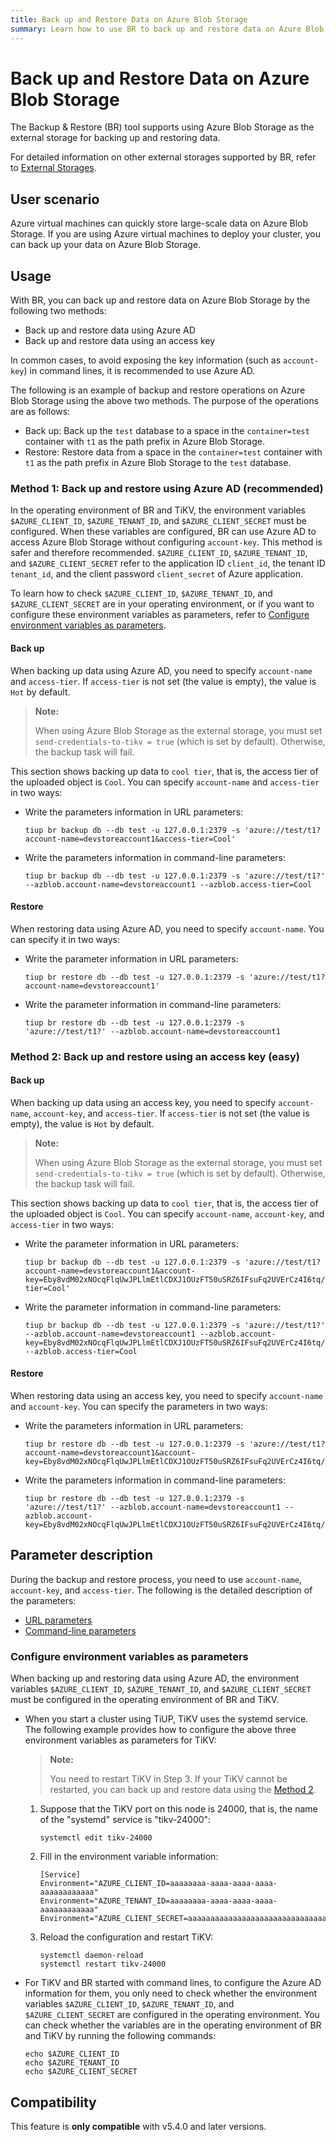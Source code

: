 ```yaml
---
title: Back up and Restore Data on Azure Blob Storage
summary: Learn how to use BR to back up and restore data on Azure Blob Storage.
---
```


# Back up and Restore Data on Azure Blob Storage

The Backup & Restore (BR) tool supports using Azure Blob Storage as the external storage for backing up and restoring data.

For detailed information on other external storages supported by BR, refer to [External Storages](/br/backup-and-restore-storages.md).

## User scenario

Azure virtual machines can quickly store large-scale data on Azure Blob Storage. If you are using Azure virtual machines to deploy your cluster, you can back up your data on Azure Blob Storage.

## Usage

With BR, you can back up and restore data on Azure Blob Storage by the following two methods:

- Back up and restore data using Azure AD
- Back up and restore data using an access key

In common cases, to avoid exposing the key information (such as `account-key`) in command lines, it is recommended to use Azure AD.

The following is an example of backup and restore operations on Azure Blob Storage using the above two methods. The purpose of the operations are as follows:

- Back up: Back up the `test` database to a space in the `container=test` container with `t1` as the path prefix in Azure Blob Storage.
- Restore: Restore data from a space in the `container=test` container with `t1` as the path prefix in Azure Blob Storage to the `test` database.

### Method 1: Back up and restore using Azure AD (recommended)

In the operating environment of BR and TiKV, the environment variables `$AZURE_CLIENT_ID`, `$AZURE_TENANT_ID`, and `$AZURE_CLIENT_SECRET` must be configured. When these variables are configured, BR can use Azure AD to access Azure Blob Storage without configuring `account-key`. This method is safer and therefore recommended. `$AZURE_CLIENT_ID`, `$AZURE_TENANT_ID`, and `$AZURE_CLIENT_SECRET` refer to the application ID `client_id`, the tenant ID `tenant_id`, and the client password `client_secret` of Azure application.

To learn how to check `$AZURE_CLIENT_ID`, `$AZURE_TENANT_ID`, and `$AZURE_CLIENT_SECRET` are in your operating environment, or if you want to configure these environment variables as parameters, refer to [Configure environment variables as parameters](#configure-environment-variables-as-parameters).

#### Back up

When backing up data using Azure AD, you need to specify `account-name` and `access-tier`. If `access-tier` is not set (the value is empty), the value is `Hot` by default.

> **Note:**
>
> When using Azure Blob Storage as the external storage, you must set `send-credentials-to-tikv = true` (which is set by default). Otherwise, the backup task will fail.

This section shows backing up data to `cool tier`, that is, the access tier of the uploaded object is `Cool`. You can specify `account-name` and `access-tier` in two ways:

- Write the parameters information in URL parameters:

    ```
    tiup br backup db --db test -u 127.0.0.1:2379 -s 'azure://test/t1?account-name=devstoreaccount1&access-tier=Cool'
    ```

- Write the parameters information in command-line parameters:

    ```
    tiup br backup db --db test -u 127.0.0.1:2379 -s 'azure://test/t1?' --azblob.account-name=devstoreaccount1 --azblob.access-tier=Cool
    ```

#### Restore

When restoring data using Azure AD, you need to specify `account-name`. You can specify it in two ways:

- Write the parameter information in URL parameters:

    ```
    tiup br restore db --db test -u 127.0.0.1:2379 -s 'azure://test/t1?account-name=devstoreaccount1'
    ```

- Write the parameter information in command-line parameters:

    ```
    tiup br restore db --db test -u 127.0.0.1:2379 -s 'azure://test/t1?' --azblob.account-name=devstoreaccount1
    ```

### Method 2: Back up and restore using an access key (easy)

#### Back up

When backing up data using an access key, you need to specify `account-name`, `account-key`, and `access-tier`. If `access-tier` is not set (the value is empty), the value is `Hot` by default.

> **Note:**
>
> When using Azure Blob Storage as the external storage, you must set `send-credentials-to-tikv = true` (which is set by default). Otherwise, the backup task will fail.

This section shows backing up data to `cool tier`, that is, the access tier of the uploaded object is `Cool`. You can specify `account-name`, `account-key`, and `access-tier` in two ways:

- Write the parameter information in URL parameters:

    ```
    tiup br backup db --db test -u 127.0.0.1:2379 -s 'azure://test/t1?account-name=devstoreaccount1&account-key=Eby8vdM02xNOcqFlqUwJPLlmEtlCDXJ1OUzFT50uSRZ6IFsuFq2UVErCz4I6tq/K1SZFPTOtr/KBHBeksoGMGw==&access-tier=Cool'
    ```

- Write the parameter information in command-line parameters:

    ```
    tiup br backup db --db test -u 127.0.0.1:2379 -s 'azure://test/t1?' --azblob.account-name=devstoreaccount1 --azblob.account-key=Eby8vdM02xNOcqFlqUwJPLlmEtlCDXJ1OUzFT50uSRZ6IFsuFq2UVErCz4I6tq/K1SZFPTOtr/KBHBeksoGMGw== --azblob.access-tier=Cool
    ```

#### Restore

When restoring data using an access key, you need to specify `account-name` and `account-key`. You can specify the parameters in two ways:

- Write the parameters information in URL parameters:

    ```
    tiup br restore db --db test -u 127.0.0.1:2379 -s 'azure://test/t1?account-name=devstoreaccount1&account-key=Eby8vdM02xNOcqFlqUwJPLlmEtlCDXJ1OUzFT50uSRZ6IFsuFq2UVErCz4I6tq/K1SZFPTOtr/KBHBeksoGMGw=='
    ```

- Write the parameters information in command-line parameters:

    ```
    tiup br restore db --db test -u 127.0.0.1:2379 -s 'azure://test/t1?' --azblob.account-name=devstoreaccount1 --azblob.account-key=Eby8vdM02xNOcqFlqUwJPLlmEtlCDXJ1OUzFT50uSRZ6IFsuFq2UVErCz4I6tq/K1SZFPTOtr/KBHBeksoGMGw==
    ```

## Parameter description

During the backup and restore process, you need to use `account-name`, `account-key`, and `access-tier`. The following is the detailed description of the parameters:

- [URL parameters](/br/backup-and-restore-storages.md#azblob-url-parameters)
- [Command-line parameters](/br/backup-and-restore-storages.md#azblob-command-line-parameters)

### Configure environment variables as parameters

When backing up and restoring data using Azure AD, the environment variables `$AZURE_CLIENT_ID`, `$AZURE_TENANT_ID`, and `$AZURE_CLIENT_SECRET` must be configured in the operating environment of BR and TiKV.

- When you start a cluster using TiUP, TiKV uses the systemd service. The following example provides how to configure the above three environment variables as parameters for TiKV:

    > **Note:**
    >
    > You need to restart TiKV in Step 3. If your TiKV cannot be restarted, you can back up and restore data using the [Method 2](#method-2-back-up-and-restore-using-an-access-key-easy).

    1. Suppose that the TiKV port on this node is 24000, that is, the name of the "systemd" service is "tikv-24000":

        ```
        systemctl edit tikv-24000
        ```

    2. Fill in the environment variable information:

        ```
        [Service]
        Environment="AZURE_CLIENT_ID=aaaaaaaa-aaaa-aaaa-aaaa-aaaaaaaaaaaa"
        Environment="AZURE_TENANT_ID=aaaaaaaa-aaaa-aaaa-aaaa-aaaaaaaaaaaa"
        Environment="AZURE_CLIENT_SECRET=aaaaaaaaaaaaaaaaaaaaaaaaaaaaaaaaaaaaa"
        ```

    3. Reload the configuration and restart TiKV:

        ```
        systemctl daemon-reload
        systemctl restart tikv-24000
        ```

- For TiKV and BR started with command lines, to configure the Azure AD information for them, you only need to check whether the environment variables `$AZURE_CLIENT_ID`, `$AZURE_TENANT_ID`, and `$AZURE_CLIENT_SECRET` are configured in the operating environment. You can check whether the variables are in the operating environment of BR and TiKV by running the following commands:

    ```shell
    echo $AZURE_CLIENT_ID
    echo $AZURE_TENANT_ID
    echo $AZURE_CLIENT_SECRET
    ```

## Compatibility

This feature is **only compatible** with v5.4.0 and later versions.
